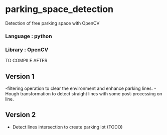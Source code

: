 # parking_space_detection
Detection of free parking space with OpenCV 

### Language : python
### Library : OpenCV

TO COMPILE AFTER
## Version 1
  -filtering operation to clear the environment and enhance parking lines. 
  -Hough transformation to detect straight lines with some post-processing on line. 
## Version 2
  - Detect lines intersection to create parking lot  (TODO)
